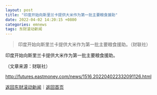 ```yaml
---
layout: post
title: "印度开始向斯里兰卡提供大米作为第一批主要粮食援助"
date: 2022-04-02 14:20:15 +0800
categories: emnews
tags: 东财滚动新闻
---
```

> 印度开始向斯里兰卡提供大米作为第一批主要粮食援助。（财联社）

<p>印度开始向斯里兰卡提供大米作为第一批主要粮食援助。</p><p></p><p class="em_media">（文章来源：财联社）</p>

<http://futures.eastmoney.com/news/1516,202204022332091126.html>

[返回东财滚动新闻](//finews.withounder.com/emnews/)｜[返回首页](//finews.withounder.com/)